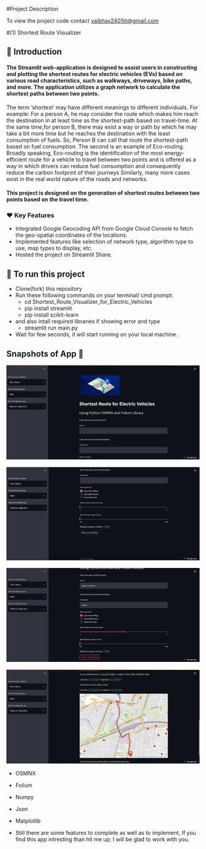 #Project Description

To view the project code 
contact vaibhav2401iit@gmail.com  

#(1) Shortest Route Visualizer

## 📌 Introduction

<h4> The Streamlit web-application is designed to assist users in constructing and plotting the shortest routes for electric vehicles (EVs) based on various road characteristics, such as walkways, driveways, bike paths, and more. The application utilizes a graph network to calculate the shortest paths between two points. </h4>

The term ‘shortest’ may have different meanings to different individuals.
For example: For a person A, he may consider the route which makes him
reach the destination in at least time as the shortest-path based on
travel-time. At the same time,for person B, there may exist a way or path by
which he may take a bit more time but he reaches the destination with the
least consumption of fuels. So, Person B can call that route the shortest-path
based on fuel consumption. The second is an example of Eco-routing.
Broadly speaking, Eco-routing is the identification of the most
energy-efficient route for a vehicle to travel between two points and is
offered as a way in which drivers can reduce fuel consumption and
consequently reduce the carbon footprint of their journeys
Similarly, many more cases exist in the real world nature of the
roads and networks.

<h4>
This project is designed on the generation of shortest routes between
two points based on the travel time. </h4>

<h3>❤️ Key Features </h3>

- Integrated Google Geocoding API from Google Cloud Console to fetch the geo-spatial coordinates of the locations.
- Implemented features like selection of network type, algorithm type to use, map types to display, etc.
- Hosted the project on Streamlit Share.



## 📲 To run this project

- Clone(fork) this repository
- Run these following commands on your terminal/ cmd prompt:
  - cd Shortest_Route_Visualizer_for_Electric_Vehicles
  - pip install streamlit
  - pip install scikit-learn
- and also intall required libraries if showing error and type
  - streamlit run main.py
- Wait for few seconds, it will start running on your local machine.

## Snapshots of App 📸
![Untited design-4](https://raw.githubusercontent.com/Vaibhav24upadhyay/Projects/main/Shortest_Route_Visualizer_info/Snapshot%201.jpeg)
<br>
<br>
![Untitled design-4](https://github.com/Vaibhav24upadhyay/Projects/blob/main/Shortest_Route_Visualizer_info/Snapshot%202.jpeg)
<br>
<br>
![Untitled design-4](https://raw.githubusercontent.com/Vaibhav24upadhyay/Projects/main/Shortest_Route_Visualizer_info/Snapshot%203.jpeg)
<br>
<br>
![Untitled design-4](https://raw.githubusercontent.com/Vaibhav24upadhyay/Projects/main/Shortest_Route_Visualizer_info/Snapshot%204.jpeg)
<br>
* OSMNX <br>
* Folium
* Numpy
* Json
* Matplotlib


* Still there are some features to complete as well as to implement, If you find this app intresting than hit me up; I will be
glad to work with you.

<!--
<p align="center" width="100%">
   Made with ❤️ by Vaibhav Upadhyay,
   IIT Patna
</p>

